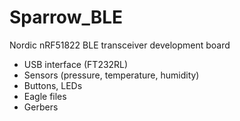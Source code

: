 # Sparrow_BLE
Nordic nRF51822 BLE transceiver development board
- USB interface (FT232RL)
- Sensors (pressure, temperature, humidity)
- Buttons, LEDs
- Eagle files
- Gerbers
